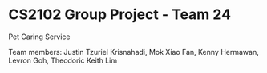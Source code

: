 # CS2102 Group Project - Team 24

Pet Caring Service

Team members: Justin Tzuriel Krisnahadi, Mok Xiao Fan, Kenny Hermawan, Levron Goh, Theodoric Keith Lim
